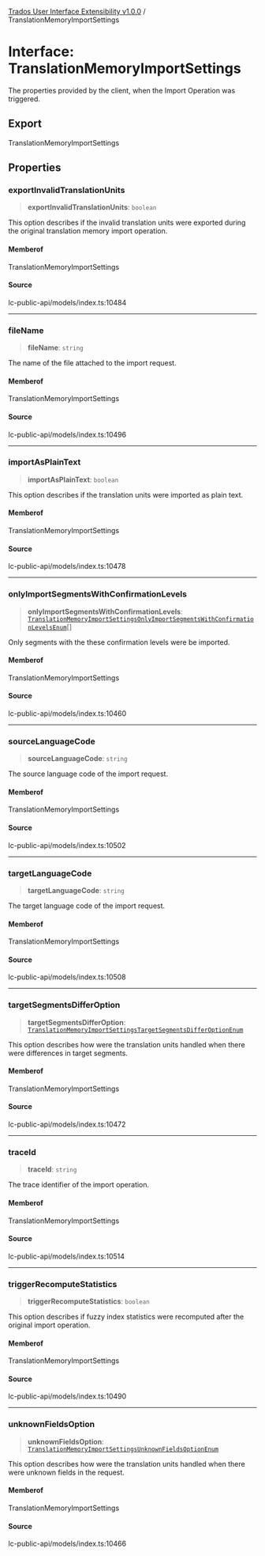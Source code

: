 [Trados User Interface Extensibility v1.0.0](../wiki/globals) / TranslationMemoryImportSettings

# Interface: TranslationMemoryImportSettings

The properties provided by the client, when the Import Operation was triggered.

## Export

TranslationMemoryImportSettings

## Properties

### exportInvalidTranslationUnits

> **exportInvalidTranslationUnits**: `boolean`

This option describes if the invalid translation units were exported during the original translation memory import operation.

#### Memberof

TranslationMemoryImportSettings

#### Source

lc-public-api/models/index.ts:10484

***

### fileName

> **fileName**: `string`

The name of the file attached to the import request.

#### Memberof

TranslationMemoryImportSettings

#### Source

lc-public-api/models/index.ts:10496

***

### importAsPlainText

> **importAsPlainText**: `boolean`

This option describes if the translation units were imported as plain text.

#### Memberof

TranslationMemoryImportSettings

#### Source

lc-public-api/models/index.ts:10478

***

### onlyImportSegmentsWithConfirmationLevels

> **onlyImportSegmentsWithConfirmationLevels**: [`TranslationMemoryImportSettingsOnlyImportSegmentsWithConfirmationLevelsEnum`](../wiki/Type.TranslationMemoryImportSettingsOnlyImportSegmentsWithConfirmationLevelsEnum)[]

Only segments with the these confirmation levels were be imported.

#### Memberof

TranslationMemoryImportSettings

#### Source

lc-public-api/models/index.ts:10460

***

### sourceLanguageCode

> **sourceLanguageCode**: `string`

The source language code of the import request.

#### Memberof

TranslationMemoryImportSettings

#### Source

lc-public-api/models/index.ts:10502

***

### targetLanguageCode

> **targetLanguageCode**: `string`

The target language code of the import request.

#### Memberof

TranslationMemoryImportSettings

#### Source

lc-public-api/models/index.ts:10508

***

### targetSegmentsDifferOption

> **targetSegmentsDifferOption**: [`TranslationMemoryImportSettingsTargetSegmentsDifferOptionEnum`](../wiki/Type.TranslationMemoryImportSettingsTargetSegmentsDifferOptionEnum)

This option describes how were the translation units handled when there were differences in target segments.

#### Memberof

TranslationMemoryImportSettings

#### Source

lc-public-api/models/index.ts:10472

***

### traceId

> **traceId**: `string`

The trace identifier of the import operation.

#### Memberof

TranslationMemoryImportSettings

#### Source

lc-public-api/models/index.ts:10514

***

### triggerRecomputeStatistics

> **triggerRecomputeStatistics**: `boolean`

This option describes if fuzzy index statistics were  recomputed after the original import operation.

#### Memberof

TranslationMemoryImportSettings

#### Source

lc-public-api/models/index.ts:10490

***

### unknownFieldsOption

> **unknownFieldsOption**: [`TranslationMemoryImportSettingsUnknownFieldsOptionEnum`](../wiki/Type.TranslationMemoryImportSettingsUnknownFieldsOptionEnum)

This option describes how were the translation units handled when there were unknown fields in the request.

#### Memberof

TranslationMemoryImportSettings

#### Source

lc-public-api/models/index.ts:10466
